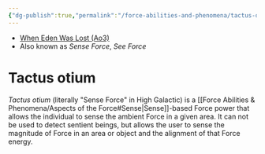 ```yaml
---
{"dg-publish":true,"permalink":"/force-abilities-and-phenomena/tactus-otium/","tags":["universal","sense","forcepower"],"noteIcon":"saber1"}
---
```


- [When Eden Was Lost (Ao3)](https://archiveofourown.org/works/19334440)
- Also known as *Sense Force*, *See Force*
# Tactus otium
*Tactus otium* (literally "Sense Force" in High Galactic) is a [[Force Abilities & Phenomena/Aspects of the Force#Sense\|Sense]]-based Force power that allows the individual to sense the ambient Force in a given area. It can not be used to detect sentient beings, but allows the user to sense the magnitude of Force in an area or object and the alignment of that Force energy. 